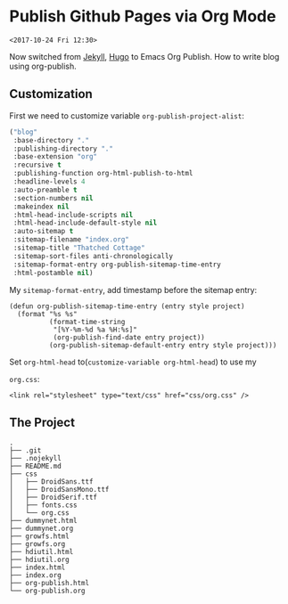 # Publish Github Pages via Org Mode

`<2017-10-24 Fri 12:30>`

Now switched from [Jekyll], [Hugo] to Emacs Org Publish. How to write
blog using org-publish.

## Customization

First we need to customize variable `org-publish-project-alist`:
  
```lisp
("blog"
 :base-directory "."
 :publishing-directory "."
 :base-extension "org"
 :recursive t
 :publishing-function org-html-publish-to-html
 :headline-levels 4
 :auto-preamble t
 :section-numbers nil
 :makeindex nil
 :html-head-include-scripts nil
 :html-head-include-default-style nil
 :auto-sitemap t
 :sitemap-filename "index.org"
 :sitemap-title "Thatched Cottage"
 :sitemap-sort-files anti-chronologically
 :sitemap-format-entry org-publish-sitemap-time-entry
 :html-postamble nil)
```

My `sitemap-format-entry`, add timestamp before the sitemap entry:

```
(defun org-publish-sitemap-time-entry (entry style project)
  (format "%s %s"
          (format-time-string
           "[%Y-%m-%d %a %H:%s]"
           (org-publish-find-date entry project))
          (org-publish-sitemap-default-entry entry style project)))
```

Set `org-html-head` to(`customize-variable org-html-head`) to use my

`org.css`:
```
<link rel="stylesheet" type="text/css" href="css/org.css" />
```

## The Project

```
.
├── .git
├── .nojekyll
├── README.md
├── css
│   ├── DroidSans.ttf
│   ├── DroidSansMono.ttf
│   ├── DroidSerif.ttf
│   ├── fonts.css
│   └── org.css
├── dummynet.html
├── dummynet.org
├── growfs.html
├── growfs.org
├── hdiutil.html
├── hdiutil.org
├── index.html
├── index.org
├── org-publish.html
└── org-publish.org
```

[Google]: http://www.google.com/search?q=%s
[Hugo]: https://gohugo.io/
[Jekyll]: https://jekyllrb.com/

